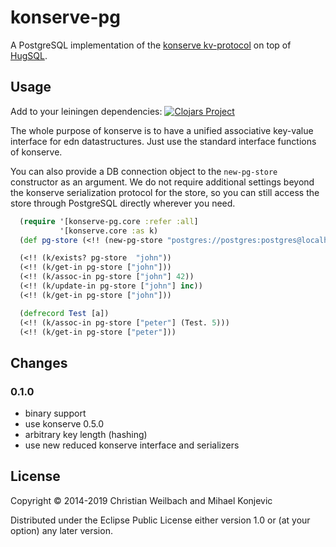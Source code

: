# konserve-pg

A PostgreSQL implementation of the [konserve kv-protocol](https://github.com/replikativ/konserve) on top of [HugSQL](https://www.hugsql.org/).

## Usage

Add to your leiningen dependencies:
[![Clojars Project](http://clojars.org/com.banzai/konserve-pg/latest-version.svg)](http://clojars.org/com.banzai/konserve-pg)

The whole purpose of konserve is to have a unified associative key-value interface for
edn datastructures. Just use the standard interface functions of konserve.

You can also provide a DB connection object to the `new-pg-store` constructor
as an argument. We do not require additional settings beyond the konserve
serialization protocol for the store, so you can still access the store through
PostgreSQL directly wherever you need.

~~~clojure
  (require '[konserve-pg.core :refer :all]
           '[konserve.core :as k)
  (def pg-store (<!! (new-pg-store "postgres://postgres:postgres@localhost:5432/konserve")))

  (<!! (k/exists? pg-store  "john"))
  (<!! (k/get-in pg-store ["john"]))
  (<!! (k/assoc-in pg-store ["john"] 42))
  (<!! (k/update-in pg-store ["john"] inc))
  (<!! (k/get-in pg-store ["john"]))

  (defrecord Test [a])
  (<!! (k/assoc-in pg-store ["peter"] (Test. 5)))
  (<!! (k/get-in pg-store ["peter"]))
~~~


## Changes

### 0.1.0

- binary support
- use konserve 0.5.0
- arbitrary key length (hashing)
- use new reduced konserve interface and serializers

## License

Copyright © 2014-2019 Christian Weilbach and Mihael Konjevic

Distributed under the Eclipse Public License either version 1.0 or (at
your option) any later version.
